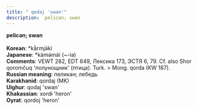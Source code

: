 ```yaml
---
title: " qodaj 'swan'"
description:  pelican; swan
---
```

<strong> pelican; swan</strong><br><br>
<strong>Korean</strong>:  *kằrmjǝ́kí<br>
<strong>Japanese</strong>:  *kàmǝ́mái (~-ia)<br>
<strong>Comments</strong>:  VEWT 282, EDT 649, Лексика 173, ЭСТЯ 6, 79. Cf. also Shor qoromčuq 'полунощник' (птица). Turk. > Mong. qorda (KW 187).<br>
<strong>Russian meaning</strong>:  пеликан; лебедь<br>
<strong>Karakhanid</strong>:  qordaj (MK)<br>
<strong>Uighur</strong>:  qodaj 'swan'<br>
<strong>Khakassian</strong>:  xordɨ 'heron'<br>
<strong>Oyrat</strong>:  qordoj 'heron'<br>


